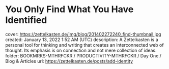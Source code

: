 # You Only Find What You Have Identified

cover: https://zettelkasten.de/img/blog/201402272240_find-thumbnail.jpg
created: January 13, 2022 1:52 AM (UTC)
description: A Zettelkasten is a personal tool for thinking and writing that creates an interconnected web of thought. Its emphasis is on connection and not mere collection of ideas.
folder: BOOKMRKS-MTHRFCKR / PRODUCTIVITY-MTHRFCKR / Day One / Blog & Articles
url: https://zettelkasten.de/posts/add-identity